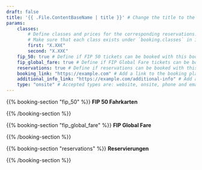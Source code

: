 ```yaml
---
draft: false
title: '{{ .File.ContentBaseName | title }}' # Change the title to the name of the booking platform
params:
    classes:
        # Define classes and prices for the corresponding reservations.
        # Make sure that each class exists under `booking.classes` in i18n.
        first: "X.XX€"
        second: "X.XX€"
    fip_50: true # Define if FIP 50 tickets can be booked with this booking platform
    fip_global_fare: true # Define if FIP Global Fare tickets can be booked with this booking platform
    reservations: true # Define if reservations can be booked with this booking platform
    booking_link: "https://example.com" # Add a link to the booking platform
    additional_info_link: "https://example.com/additional-info" # Add a link with additional information
    type: "onsite" # Accepted types are: website, onsite, phone and email
---
```


{{% booking-section "fip_50" %}}
**FIP 50 Fahrkarten**

<!--
    Explain the steps for booking FIP 50 tickets with this booking platform.
-->
{{% /booking-section %}}

{{% booking-section "fip_global_fare" %}}
**FIP Global Fare**

<!--
    Explain the steps for booking FIP Global Fares with this booking platform.
-->
{{% /booking-section %}}


{{% booking-section "reservations" %}}
**Reservierungen**

<!--
    Explain the steps for booking reservations with this booking platform.
-->
{{% /booking-section %}}
